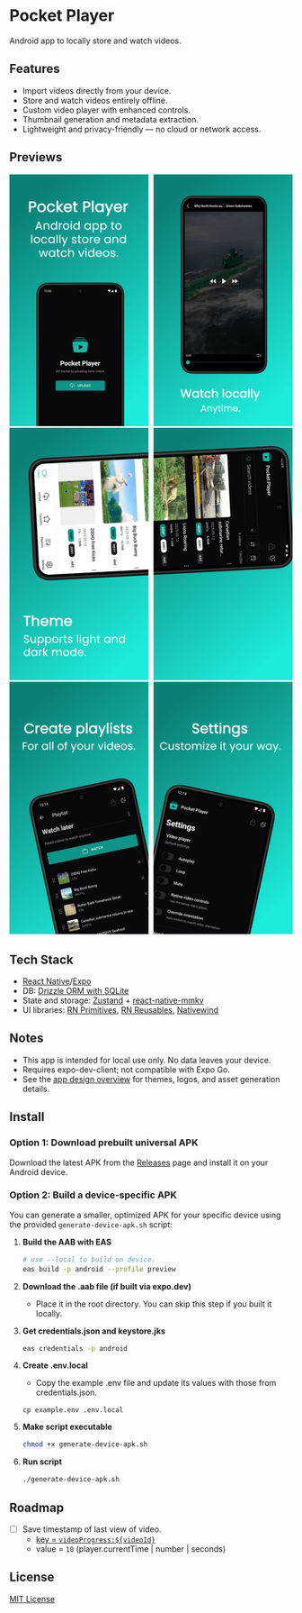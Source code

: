 # Pocket Player

Android app to locally store and watch videos.

## Features

- Import videos directly from your device.
- Store and watch videos entirely offline.
- Custom video player with enhanced controls.
- Thumbnail generation and metadata extraction.
- Lightweight and privacy-friendly — no cloud or network access.

## Previews

![Pocket player app screenshot, video player](/previews/1.png)
![Pocket player app screenshot, light/dark theme](/previews/2.png)
![Pocket player app screenshot, playlists and settings](/previews/3.png)

## Tech Stack

- [React Native](https://github.com/facebook/react-native)/[Expo](https://github.com/expo/expo)
- DB: [Drizzle ORM with SQLite](https://github.com/drizzle-team/drizzle-orm)
- State and storage: [Zustand](https://github.com/pmndrs/zustand) + [react-native-mmkv](https://github.com/mrousavy/react-native-mmkv)
- UI libraries: [RN Primitives](https://github.com/roninoss/rn-primitives), [RN Reusables](https://github.com/mrzachnugent/react-native-reusables), [Nativewind](https://github.com/nativewind/nativewind)

## Notes

- This app is intended for local use only. No data leaves your device.
- Requires expo-dev-client; not compatible with Expo Go.
- See the [app design overview](design.md) for themes, logos, and asset generation details.

## Install

### Option 1: Download prebuilt universal APK

Download the latest APK from the [Releases](https://github.com/huffmanks/pocket-player/releases) page and install it on your Android device.

### Option 2: Build a device-specific APK

You can generate a smaller, optimized APK for your specific device using the provided `generate-device-apk.sh` script:

1. **Build the AAB with EAS**

   ```sh
   # use --local to build on device.
   eas build -p android --profile preview
   ```

2. **Download the .aab file (if built via expo.dev)**

   - Place it in the root directory. You can skip this step if you built it locally.

3. **Get credentials.json and keystore.jks**

   ```sh
   eas credentials -p android
   ```

4. **Create .env.local**

   - Copy the example .env file and update its values with those from credentials.json.

   ```env
   cp example.env .env.local
   ```

5. **Make script executable**

   ```sh
   chmod +x generate-device-apk.sh
   ```

6. **Run script**

   ```sh
   ./generate-device-apk.sh
   ```

## Roadmap

- [ ] Save timestamp of last view of video.
  - [key = `videoProgress:${videoId}`](lib/store.ts#L453)
  - value = `10` (player.currentTime | number | seconds)

## License

[MIT License](LICENSE)
